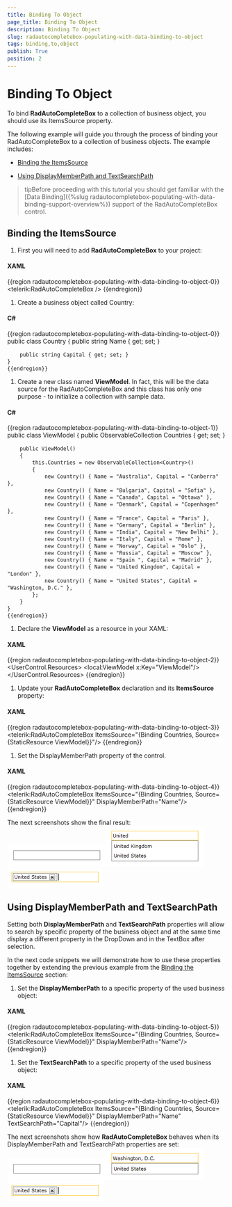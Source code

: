 ```yaml
---
title: Binding To Object
page_title: Binding To Object
description: Binding To Object
slug: radautocompletebox-populating-with-data-binding-to-object
tags: binding,to,object
publish: True
position: 2
---
```


# Binding To Object



To bind __RadAutoCompleteBox__ to a collection of business object, you should use its ItemsSource property.
      

The following example will guide you through the process of binding your RadAutoCompleteBox to a collection of business objects. The example includes:

* [Binding the ItemsSource](#binding-the-itemssource)

* [Using DisplayMemberPath and TextSearchPath](#using-displaymemberpath-and-textsearchpath)

>tipBefore proceeding with this tutorial you should get familiar with the [Data Binding]({%slug radautocompletebox-populating-with-data-binding-support-overview%}) support of the RadAutoCompleteBox control.
        

## Binding the ItemsSource

1. First you will need to add __RadAutoCompleteBox__ to your project:
            

#### __XAML__

{{region radautocompletebox-populating-with-data-binding-to-object-0}}
	<telerik:RadAutoCompleteBox />
	{{endregion}}



1. Create a business object called Country:

#### __C#__

{{region radautocompletebox-populating-with-data-binding-to-object-0}}
	public class Country
	{
	    public string Name { get; set; }
	
	    public string Capital { get; set; }
	}
	{{endregion}}



1. Create a new class named __ViewModel__. In fact, this will be the data source for the RadAutoCompleteBox and this class has only one purpose - to initialize a collection with sample data.
            

#### __C#__

{{region radautocompletebox-populating-with-data-binding-to-object-1}}
	public class ViewModel
	{
	    public ObservableCollection<Country> Countries { get; set; }
	
	    public ViewModel()
	    {
	        this.Countries = new ObservableCollection<Country>()
	        {
	            new Country() { Name = "Australia", Capital = "Canberra" },
	            new Country() { Name = "Bulgaria", Capital = "Sofia" },
	            new Country() { Name = "Canada", Capital = "Ottawa" },
	            new Country() { Name = "Denmark", Capital = "Copenhagen" },
	            new Country() { Name = "France", Capital = "Paris" },
	            new Country() { Name = "Germany", Capital = "Berlin" },
	            new Country() { Name = "India", Capital = "New Delhi" },
	            new Country() { Name = "Italy", Capital = "Rome" },
	            new Country() { Name = "Norway", Capital = "Oslo" },
	            new Country() { Name = "Russia", Capital = "Moscow" },
	            new Country() { Name = "Spain ", Capital = "Madrid" },
	            new Country() { Name = "United Kingdom", Capital = "London" },
	            new Country() { Name = "United States", Capital = "Washington, D.C." },
	        };
	    }
	}
	{{endregion}}



1. Declare the __ViewModel__ as a resource in your XAML:
            

#### __XAML__

{{region radautocompletebox-populating-with-data-binding-to-object-2}}
	<UserControl.Resources>
	    <local:ViewModel x:Key="ViewModel"/>
	</UserControl.Resources>
	{{endregion}}



1. Update your __RadAutoCompleteBox__ declaration and its __ItemsSource__ property:
            

#### __XAML__

{{region radautocompletebox-populating-with-data-binding-to-object-3}}
	<telerik:RadAutoCompleteBox ItemsSource="{Binding Countries, Source={StaticResource ViewModel}}"/>
	{{endregion}}



1. Set the DisplayMemberPath property of the control.

#### __XAML__

{{region radautocompletebox-populating-with-data-binding-to-object-4}}
	<telerik:RadAutoCompleteBox ItemsSource="{Binding Countries, Source={StaticResource ViewModel}}"
	                            DisplayMemberPath="Name"/>
	{{endregion}}



The next screenshots show the final result:![radautocompletebox-features-autocomplete-1](images/radautocompletebox-features-autocomplete-1.png)![radautocompletebox-populating-with-data-binding-to-object-3](images/radautocompletebox-populating-with-data-binding-to-object-3.png)![radautocompletebox-populating-with-data-binding-to-object-2](images/radautocompletebox-populating-with-data-binding-to-object-2.png)

## Using DisplayMemberPath and TextSearchPath

Setting both __DisplayMemberPath__ and __TextSearchPath__ properties will allow to search by specific property of the business object and at the same time display a different property in the DropDown and in the TextBox after selection.
        

In the next code snippets we will demonstrate how to use these properties together by extending the previous example from the [Binding the ItemsSource](#binding-the-itemssource) section:
        

1. Set the __DisplayMemberPath__ to a specific property of the used business object:
            

#### __XAML__

{{region radautocompletebox-populating-with-data-binding-to-object-5}}
	<telerik:RadAutoCompleteBox ItemsSource="{Binding Countries, Source={StaticResource ViewModel}}"
	                            DisplayMemberPath="Name"/>
	{{endregion}}



1. Set the __TextSearchPath__ to a specific property of the used business object:
            

#### __XAML__

{{region radautocompletebox-populating-with-data-binding-to-object-6}}
	<telerik:RadAutoCompleteBox ItemsSource="{Binding Countries, Source={StaticResource ViewModel}}"
	                            DisplayMemberPath="Name"
	                            TextSearchPath="Capital"/>
	{{endregion}}



The next screenshots show how __RadAutoCompleteBox__ behaves when its DisplayMemberPath and TextSearchPath properties are set:
        ![radautocompletebox-features-autocomplete-1](images/radautocompletebox-features-autocomplete-1.png)![radautocompletebox-populating-with-data-binding-to-object-1](images/radautocompletebox-populating-with-data-binding-to-object-1.png)![radautocompletebox-populating-with-data-binding-to-object-2](images/radautocompletebox-populating-with-data-binding-to-object-2.png)
